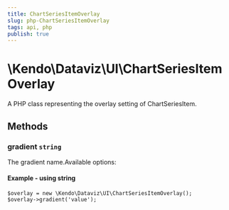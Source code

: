 ```yaml
---
title: ChartSeriesItemOverlay
slug: php-ChartSeriesItemOverlay
tags: api, php
publish: true
---
```


# \Kendo\Dataviz\UI\ChartSeriesItemOverlay

A PHP class representing the overlay setting of ChartSeriesItem.


## Methods

### gradient `string`

The gradient name.Available options:


#### Example - using string
    $overlay = new \Kendo\Dataviz\UI\ChartSeriesItemOverlay();
    $overlay->gradient('value');


